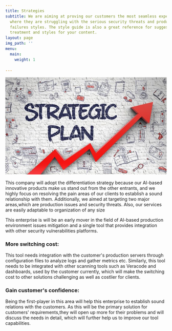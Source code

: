 ```yaml
---
title: Strategies
subtitle: We are aiming at proving our customers the most seamless experience in areas
  where they are struggling with the serious security threats and production environment
  failures styles. The style guide is also a great reference for suggested typographic
  treatment and styles for your content.
layout: page
img_path: ''
menu:
  main:
    weight: 1

---
```

![](/images/Strategic-plan-Article-201901151714.jpg)

This company will adopt the differentiation strategy because our AI-based innovative products make us stand out from the other entrants, and we highly  focus on resolving the pain areas of our clients to establish a sound relationship with them. Additionally, we aimed at targeting two major areas,which are production issues and security threats. Also, our services are easily adaptable to organization of any size

This enterprise is will be an early mover in the field of AI-based production environment issues mitigation and a single tool that provides integration with other security vulnerabilities platforms.

### More switching cost:

This tool needs integration with the customer's production servers through configuration files to analyze logs and gather metrics etc. Similarly, this tool needs to be integrated with other scanning tools such as Veracode and dashboards, used by the customer currently, which will make the switching cost to other solutions challenging as well as costlier for clients.

### Gain customer's confidence:

Being the first-player in this area will help this enterprise to establish sound relations with the customers. As this will be the primary solution for customers' requirements,they will open up more for their problems and will discuss the needs in detail, which will further help us to improve our tool capabilities.